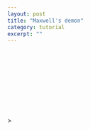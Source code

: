 ```yaml
---
layout: post
title: "Maxwell's demon"
category: tutorial
excerpt: ""
---
```


<script src="/assets/d3.v7.min.js"></script>

<style>
    #boxContainerContainer {
        width: 100%;
    }
    #boxContainer {
        width: calc(100vw - 50px);
        position: sticky;
        position: -webkit-sticky;
        top: 20px;
        margin-left: calc(50% - 50vw + 25px);
        z-index: 1;
    }
</style>

<div id = "boxContainerContainer">
    <div id = "boxContainer">
        <svg id = "maxwellbox"></svg> 
    </div>
</div>

<script>
    let width = parseInt(d3.select('#boxContainer').style('width'));
    let height = 500;
    let boxMargin = 0;
    let svg = d3.select("#maxwellbox")
        .attr("width", width)
        .attr("height", height);

    let partitionVelocity = 0.4;

    class Ball {
        constructor(pos, vel) {
            this.pos = [pos[0] * (Math.random()), pos[1] * Math.random()];
            this.vel = [0, 0];
            this.dt = 10;
            this.collided = false;
            this.partition = (Math.random() < 0.5 ? "left" : "right")
            if (this.partition == "left") {
                this.vel = [0.3*Math.random() - 0.15, 0.3*Math.random() - 0.15];
            }
            else {
                this.vel = [1.5*Math.random() - 0.75, 1.5*Math.random() - 0.75];
            }
        }
        makestep() {
            collide(this.pos, this.vel);
            this.pos[0] += this.dt * this.vel[0];
            this.pos[1] += this.dt * this.vel[1];
        }
    }

    function collide(pos, vel) {
        if ( ((pos[0] <= boxMargin) && vel[0] < 0) || ((pos[0] >= (width - boxMargin) && vel[0] > 0)) || partitionCollide(pos, vel, partitionPoints) ) {
            vel[0] *= -1;
        }
        if ( ((pos[1] <= boxMargin) && vel[1] < 0 ) || ((pos[1] >= height - boxMargin) && (vel[1] > 0) ) ) {
            vel[1] *= -1;
        }
    }

    let mballs = [];
    for (let i = 0; i < 100; i++){
        mballs.push( new Ball([width, height], [Math.random() - 0.5, Math.random() - 0.5]) );
    }

    let wall = drawWall(svg);

    let partitionUpper = [...Array(55).keys()].map(d => [width/2, d*0.6875*height/54]);
    let partitionLower = [...Array(25).keys()].map(d=> [width/2, 0.6875*height + d*0.3125*height/24])
    let partitionPoints = [partitionUpper, partitionLower];
    let partition = svg.append("g");
    let partitionOpen = false;
    let partitionTransition = false;
    let timeSpentOpenOrg = 25;
    let timeSpentOpen = timeSpentOpenOrg;

    drawPartition(partition, partitionPoints);

    let ballgroup = svg.append("g");
    drawBalls(mballs, ballgroup);

    d3.interval( 
        function() {
            drawBalls(mballs, ballgroup);
            if (openDoor(mballs) && !partitionTransition) {
                partitionTransition = true;
            }
            drawPartition(partition, partitionPoints);
        }, 16 );

    function drawBalls(balls, ballgroup) {
        ballgroup.selectAll("circle")
            .data(balls)
            .join(
                enter => enter.append("circle")
                    .attr("cx", d => d.pos[0])
                    .attr("cy", d => d.pos[1])
                    .attr("r", 12)
                    .attr("fill", d => (d.partition == "left") ? "blue" : "red"),
                update => update.attr("cx", d => d.pos[0])
                    .attr("cy", d => d.pos[1]),
                exit => exit.remove()
            );
        balls.forEach(d => d.makestep());
    }

    function drawPartition(partition, partitionPoints) {
        partition.selectAll("path")
            .data(partitionPoints)
            .join(
                enter => enter.append("path")
                    .attr("d", d3.line())
                    .attr("fill", "none")
                    .attr("stroke", "black")
                    .attr("stroke-width", 5),
                update => update.attr("d", d3.line()),
                exit => exit.remove()
            );
        if (!partitionOpen && partitionTransition) {
            timeSpentOpen = timeSpentOpenOrg;
            if (partitionPoints[0].length > 25) {
                partitionPoints[0].pop();
                partitionPoints[0].pop();
                partitionPoints[0].pop();
                partitionPoints[0].pop();
            }
            else {
                partitionTransition = true;
                partitionOpen = true;
            }
        }
        else if (timeSpentOpen > 0) {
            timeSpentOpen += -1;
        }
        else if (partitionOpen && partitionTransition) {
            let ptslen = partitionPoints[0].length;
            if (ptslen < 80) {
                partitionPoints[0].push( [ partitionPoints[0][ptslen - 2][0], partitionPoints[0][ptslen - 2][1] + height/20 ] );
                partitionPoints[0].push( [ partitionPoints[0][ptslen - 2][0], partitionPoints[0][ptslen - 2][1] + height/20 ] );
                partitionPoints[0].push( [ partitionPoints[0][ptslen - 2][0], partitionPoints[0][ptslen - 2][1] + height/20 ] );
                partitionPoints[0].push( [ partitionPoints[0][ptslen - 2][0], partitionPoints[0][ptslen - 2][1] + height/20 ] );
                partitionPoints[0].push( [ partitionPoints[0][ptslen - 2][0], partitionPoints[0][ptslen - 2][1] + height/20 ] );
            }
            else {
                partitionTransition = false;
                partitionOpen = false;
            }
        }
    }

    function drawWall(svg) {
        let wallWidth = 10;
        let wall = svg.append("g")
            .append("rect")
            .attr("width", width)
            .attr("height", height)
            .attr("fill", "#cedff2")
            .attr("stroke", "black")
            .attr("stroke-width", wallWidth);
        return wall
    }

    function partitionCollide(pos, vel, partitionPoints) {
        let dist = d3.min( partitionPoints.flat().map( d => Math.sqrt( (pos[0] - d[0])**2 + (pos[1] - d[1])**2 ) ) );
        let whichSide = Math.sign(pos[0] - partitionPoints[0][0][0]);
        if ( (dist < 10) && ( (vel[0] > 0 && whichSide < 0) || (vel[0] < 0 && whichSide > 0) )) {
            return true;
        }
        else {
            return false;
        }
    }

    function openDoor(balls) {
        // Check if any ball that needs to transition is close to the center
        let answer = false;
        for (let i = 0; i < balls.length; i++) {
            if ( Math.abs( balls[i].pos[0] - width/2 ) < 20 && Math.abs( balls[i].pos[1] - height/2 ) < 100 && Math.abs(balls[i].vel[0]) > Math.abs(balls[i].vel[1]) ) {
            //if ( Math.sqrt( (balls[i].pos[0] - width/2)**2 + (balls[i].pos[1] - height/2)**2 ) < 100 ) {
                if (balls[i].partition == "left" && balls[i].pos[0] > width/2) {
                    answer = true;
                }
                else if (balls[i].partition == "right" && balls[i].pos[1] < width/2) {
                    answer = true;
                }
            }
        }
        return answer
    }

    let reducer = (accumulator, currentValue) => accumulator + currentValue;
    console.log(mballs.map(d => (d.partition == "right" ? 1 : -1)).reduce(reducer));

</script>>